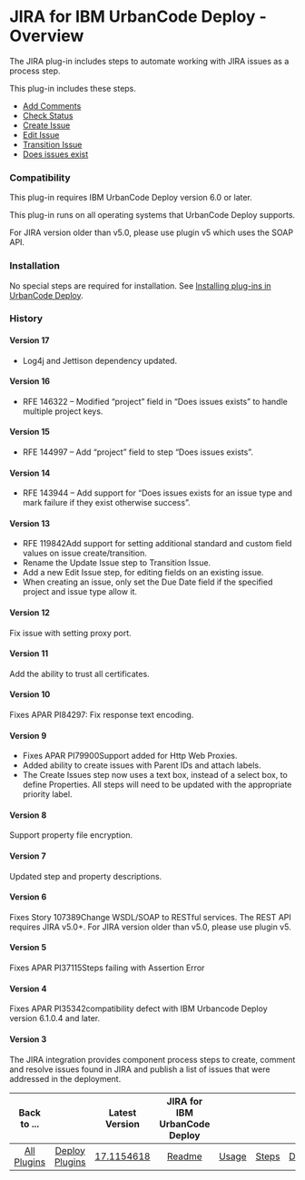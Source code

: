 
# JIRA for IBM UrbanCode Deploy - Overview

The JIRA plug-in includes steps to automate working with JIRA issues as a process step.

This plug-in includes these steps.

* [Add Comments](#add_comments)
* [Check Status](#check_status)
* [Create Issue](#create_issue)
* [Edit Issue](#edit_issue)
* [Transition Issue](#transition_issue)
* [Does issues exist](#does_issues_exist)

### Compatibility

This plug-in requires IBM UrbanCode Deploy version 6.0 or later.

This plug-in runs on all operating systems that UrbanCode Deploy supports.

For JIRA version older than v5.0, please use plugin v5 which uses the SOAP API.

### Installation

No special steps are required for installation. See [Installing plug-ins in UrbanCode Deploy](https://community.ibm.com/community/user/wasdevops/blogs/laurel-dickson-bull1/2022/06/13/install-plugins "Installing plug-ins in UrbanCode Deploy").

### History

#### Version 17

* Log4j and Jettison dependency updated.

#### Version 16

* RFE 146322 – Modified “project” field in “Does issues exists” to handle multiple project keys.

#### Version 15

* RFE 144997 – Add “project” field to step “Does issues exists”.

#### Version 14

* RFE 143944 – Add support for “Does issues exists for an issue type and mark failure if they exist otherwise success”.

#### Version 13

* RFE 119842Add support for setting additional standard and custom field values on issue create/transition.
* Rename the Update Issue step to Transition Issue.
* Add a new Edit Issue step, for editing fields on an existing issue.
* When creating an issue, only set the Due Date field if the specified project and issue type allow it.

#### Version 12

Fix issue with setting proxy port.

#### Version 11

Add the ability to trust all certificates.

#### Version 10

Fixes APAR PI84297: Fix response text encoding.

#### Version 9

* Fixes APAR PI79900Support added for Http Web Proxies.
* Added ability to create issues with Parent IDs and attach labels.
* The Create Issues step now uses a text box, instead of a select box, to define Properties. All steps will need to be updated with the appropriate priority label.

#### Version 8

Support property file encryption.

#### Version 7

Updated step and property descriptions.

#### Version 6

Fixes Story 107389Change WSDL/SOAP to RESTful services. The REST API requires JIRA v5.0+. For JIRA version older than v5.0, please use plugin v5.

#### Version 5

Fixes APAR PI37115Steps failing with Assertion Error

#### Version 4

Fixes APAR PI35342compatibility defect with IBM Urbancode Deploy version 6.1.0.4 and later.

#### Version 3

The JIRA integration provides component process steps to create, comment and resolve issues found in JIRA and publish a list of issues that were addressed in the deployment.


|Back to ...||Latest Version|JIRA for IBM UrbanCode Deploy ||||
| :---: | :---: | :---: | :---: | :---: | :---: | :---: |
|[All Plugins](../../index.md)|[Deploy Plugins](../README.md)|[17.1154618](https://raw.githubusercontent.com/UrbanCode/IBM-UCD-PLUGINS/main/files/JIRA/ucd-JIRA-17.1154618.zip)|[Readme](README.md)|[Usage](usage.md)|[Steps](steps.md)|[Downloads](downloads.md)|

